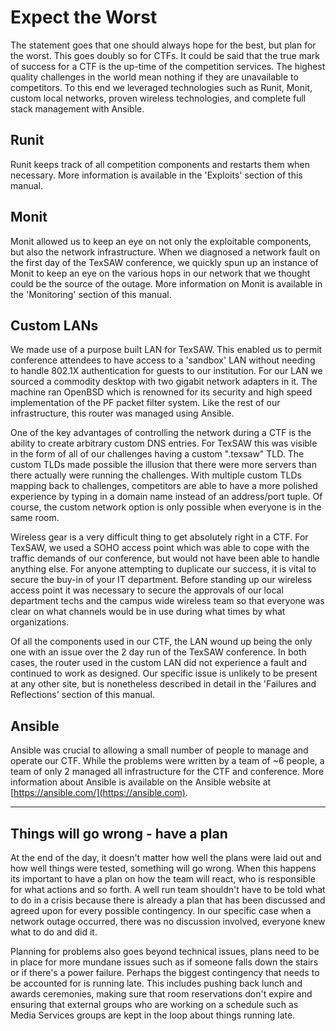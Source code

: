 # Expect the Worst

The statement goes that one should always hope for the best, but plan for the worst.  This goes doubly so for CTFs.  It could be said that the true mark of success for a CTF is the up-time of the competition services.  The highest quality challenges in the world mean nothing if they are unavailable to competitors.  To this end we leveraged technologies such as Runit, Monit, custom local networks, proven wireless technologies, and complete full stack management with Ansible.


## Runit

Runit keeps track of all competition components and restarts them when necessary.  More information is available in the 'Exploits' section of this manual.


## Monit

Monit allowed us to keep an eye on not only the exploitable components, but also the network infrastructure.  When we diagnosed a network fault on the first day of the TexSAW conference, we quickly spun up an instance of Monit to keep an eye on the various hops in our network that we thought could be the source of the outage.  More information on Monit is available in the 'Monitoring' section of this manual.


## Custom LANs

We made use of a purpose built LAN for TexSAW.  This enabled us to permit conference attendees to have access to a 'sandbox' LAN without needing to handle 802.1X authentication for guests to our institution.  For our LAN we sourced a commodity desktop with two gigabit network adapters in it.  The machine ran OpenBSD which is renowned for its security and high speed implementation of the PF packet filter system.  Like the rest of our infrastructure, this router was managed using Ansible.

One of the key advantages of controlling the network during a CTF is the ability to create arbitrary custom DNS entries.  For TexSAW this was visible in the form of all of our challenges having a custom ".texsaw" TLD.  The custom TLDs made possible the illusion that there were more servers than there actually were running the challenges.  With multiple custom TLDs mapping back to challenges, competitors are able to have a more polished experience by typing in a domain name instead of an address/port tuple.  Of course, the custom network option is only possible when everyone is in the same room.

Wireless gear is a very difficult thing to get absolutely right in a CTF.  For TexSAW, we used a SOHO access point which was able to cope with the traffic demands of our conference, but would not have been able to handle anything else.  For anyone attempting to duplicate our success, it is vital to secure the buy-in of your IT department.  Before standing up our wireless access point it was necessary to secure the approvals of our local department techs and the campus wide wireless team so that everyone was clear on what channels would be in use during what times by what organizations.

Of all the components used in our CTF, the LAN wound up being the only one with an issue over the 2 day run of the TexSAW conference.  In both cases, the router used in the custom LAN did not experience a fault and continued to work as designed.  Our specific issue is unlikely to be present at any other site, but is nonetheless described in detail in the 'Failures and Reflections' section of this manual.


## Ansible

Ansible was crucial to allowing a small number of people to manage and operate our CTF.  While the problems were written by a team of ~6 people, a team of only 2 managed all infrastructure for the CTF and conference.  More information about Ansible is available on the Ansible website at [https://ansible.com/](https://ansible.com).

---

## Things will go wrong - have a plan

At the end of the day, it doesn't matter how well the plans were laid out and how well things were tested, something will go wrong.  When this happens its important to have a plan on how the team will react, who is responsible for what actions and so forth.  A well run team shouldn't have to be told what to do in a crisis because there is already a plan that has been discussed and agreed upon for every possible contingency.  In our specific case when a network outage occurred, there was no discussion involved, everyone knew what to do and did it.

Planning for problems also goes beyond technical issues, plans need to be in place for more mundane issues such as if someone falls down the stairs or if there's a power failure.  Perhaps the biggest contingency that needs to be accounted for is running late.  This includes pushing back lunch and awards ceremonies, making sure that room reservations don't expire and ensuring that external groups who are working on a schedule such as Media Services groups are kept in the loop about things running late.
